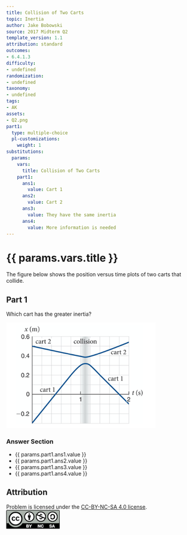 ```yaml
---
title: Collision of Two Carts
topic: Inertia
author: Jake Bobowski
source: 2017 Midterm Q2
template_version: 1.1
attribution: standard
outcomes:
- 6.4.1.3
difficulty:
- undefined
randomization:
- undefined
taxonomy:
- undefined
tags:
- AK
assets:
- Q2.png
part1:
  type: multiple-choice
  pl-customizations:
    weight: 1
substitutions:
  params:
    vars:
      title: Collision of Two Carts
    part1:
      ans1:
        value: Cart 1
      ans2:
        value: Cart 2
      ans3:
        value: They have the same inertia
      ans4:
        value: More information is needed
---
```

# {{ params.vars.title }}
The figure below shows the position versus time plots of two carts that collide.
## Part 1

Which cart has the greater inertia?

<img src="Q2.png" alt = "A position versus time plot with cart 1 starting at position -0.2 and colliding at 0.3, and cart 2 starting at position 0.6, and colliding at 0.3" width = 400px>

### Answer Section

- {{ params.part1.ans1.value }}
- {{ params.part1.ans2.value }}
- {{ params.part1.ans3.value }}
- {{ params.part1.ans4.value }}

## Attribution

Problem is licensed under the [CC-BY-NC-SA 4.0 license](https://creativecommons.org/licenses/by-nc-sa/4.0/).<br> ![The Creative Commons 4.0 license requiring attribution-BY, non-commercial-NC, and share-alike-SA license.](https://raw.githubusercontent.com/firasm/bits/master/by-nc-sa.png)